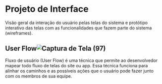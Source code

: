 
# Projeto de Interface

Visão geral da interação do usuário pelas telas do sistema e protótipo interativo das telas com as funcionalidades que fazem parte do sistema (wireframes).

## User Flow![Captura de Tela (97)](https://github.com/ICEI-PUC-Minas-PMV-SI/pmv-si-2023-2-pe5-t4-t5-grp06/assets/127222225/0398e245-9983-47d0-93a2-f0ac92e1dacd)

Fluxo de usuário (User Flow) é uma técnica que permite ao desenvolvedor mapear todo fluxo de telas do site ou app. Essa técnica funciona para alinhar os caminhos e as possíveis ações que o usuário pode fazer junto com os membros de sua equipe.
